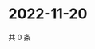 # 2022-11-20

共 0 条

<!-- BEGIN WEIBO -->
<!-- 最后更新时间 Sun Nov 20 2022 06:01:06 GMT+0800 (China Standard Time) -->

<!-- END WEIBO -->
